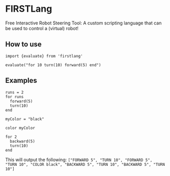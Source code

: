 # FIRSTLang
Free Interactive Robot Steering Tool: A custom scripting language that can be used to control a (virtual) robot!

## How to use
```
import {evaluate} from 'firstlang'

evaluate("for 10 turn(10) forward(5) end")
```

## Examples
```
runs = 2
for runs
  forward(5)
  turn(10)
end

myColor = "black"

color myColor

for 2
  backward(5)
  turn(10)
end
```

This will output the following:
`["FORWARD 5", "TURN 10", "FORWARD 5", "TURN 10", "COLOR black", "BACKWARD 5", "TURN 10", "BACKWARD 5", "TURN 10"]`

